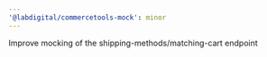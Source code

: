 ```yaml
---
'@labdigital/commercetools-mock': minor
---
```


Improve mocking of the shipping-methods/matching-cart endpoint
